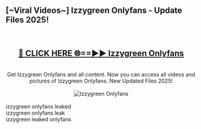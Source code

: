 <h2>[~Viral Videos~] Izzygreen Onlyfans - Update Files 2025!</h2>
<br>
<div align="center">
<h2><a href="https://betterlinks.top/A2PfLJ" rel="nofollow">🔴 CLICK HERE 🌐==►► Izzygreen Onlyfans</a></h2>
<br>
Get Izzygreen Onlyfans and all content. Now you can access all videos and pictures of Izzygreen Onlyfans. New Updated Files 2025!
<br>
<br>
<a href="https://betterlinks.top/A2PfLJ" rel="nofollow" data-target="animated-image.originalLink"><img src="https://i.ibb.co.com/WyWwxjT/player-gif2.gif" alt="Izzygreen Onlyfans" style="max-width: 100%; display: inline-block;" data-target="animated-image.originalImage"></a>
</div>
<br>
izzygreen onlyfans leaked<br>
izzygreen onlyfans leak<br>
izzygreen leaked onlyfans